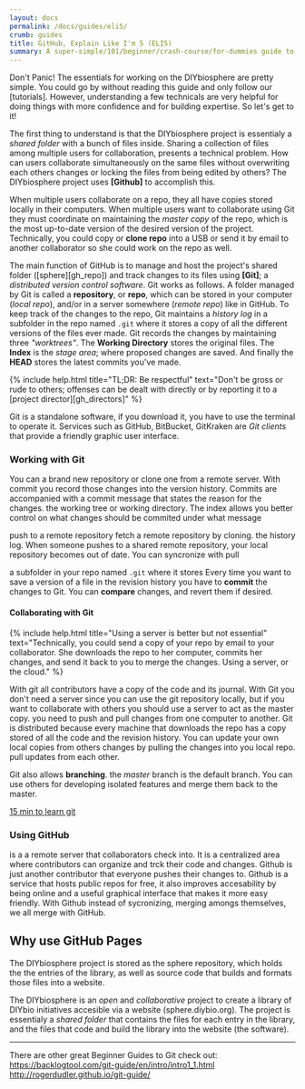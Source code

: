 ```yaml
---
layout: docs
permalink: /docs/guides/eli5/
crumb: guides
title: GitHub, Explain Like I'm 5 (ELI5)
summary: A super-simple/101/beginner/crash-course/for-dummies guide to help out the utterly confused
---
```


Don't Panic! The essentials for working on the DIYbiosphere are pretty simple. You could go by without reading this guide and only follow our [tutorials]. However, understanding a few technicals are very helpful for doing things with more confidence and for building expertise. So let's get to it!

The first thing to understand is that the DIYbiosphere project is essentialy a _shared folder_ with a bunch of files inside. Sharing a collection of files among multiple users for collaboration, presents a technical problem. How can users collaborate simultaneously on the same files without overwriting each others changes or locking the files from being edited by others? The DIYbiosphere project uses **[Github]** to accomplish this.

When multiple users collaborate on a repo, they all have copies stored locally in their computers.
When multiple users want to collaborate using Git they must coordinate on maintaining the _master copy_ of the repo, which is the most up-to-date version of the desired version of the project. Technically, you could copy or **clone repo** into a USB or send it by email to another collaborator so she could work on the repo as well.

The main function of GitHub is to manage and host the project's shared folder ([sphere][gh_repo]) and track changes to its files using **[Git]**; a _distributed version control software_. Git works as follows. A folder managed by Git is called a  **repository**, or **repo**, which can be stored in your computer (_local repo_), and/or in a server somewhere (_remote repo_) like in GitHub. To keep track of the changes to the repo, Git maintains a _history log_ in a subfolder in the repo named `.git` where it stores a copy of all the different versions of the files ever made. Git records the changes by maintaining three _"worktrees"_. The **Working Directory** stores the original files. The **Index** is the _stage area_; where proposed changes are saved. And finally the **HEAD** stores the latest commits you've made.

{% include help.html title="TL;DR: Be respectful" text="Don't be gross or rude to others; offenses can be dealt with directly or by reporting it to a [project director][gh_directors]" %}

Git is a standalone software, if you download it, you have to use the terminal to operate it. Services such as GitHub, BitBucket, GitKraken are _Git clients_ that provide a friendly graphic user interface.


### Working with Git

You can a brand new repository or clone one from a remote server. With commit you record those changes into the version history. Commits are accompanied with a commit message that states the reason for the changes. the working tree or working directory. The index allows you better control on what changes should be commited under what message

push to a remote repository
fetch a remote repository by cloning. the history log. When someone pushes to a shared remote repository, your local repository becomes out of date. You can syncronize with pull

a subfolder in your repo named `.git` where it stores  Every time you want to save a version of a file in the revision history you have to **commit** the changes to Git. You can **compare** changes, and revert them if desired.


#### Collaborating with Git




{% include help.html title="Using a server is better but not essential" text="Technically, you could send a copy of your repo by email to your collaborator. She downloads the repo to her computer, commits her changes, and send it back to you to merge the changes. Using a server, or the cloud." %}




With git all contributors have a copy of the code and its journal.
With Git you don't need a server since you can use the git repository locally, but if you want to collaborate with others you should use a server to act as the master copy. you need to push and pull changes from one computer to another. Git is distributed because every machine that downloads the repo has a copy stored of all the code and the revision history.
You can update your own local copies from others changes by pulling the changes into you local repo. pull updates from each other.

Git also allows **branching**. the _master_ branch is the default branch. You can use others for developing isolated features and merge them back to the master.

[15 min to learn git](https://try.github.io/levels/1/challenges/1)


### Using GitHub
 is a a remote server that collaborators check into. It is a centralized area where contributors can organize and trck their code and changes. Github is just another contributor that everyone pushes their changes to.
Github is a service that hosts public repos for free, it also improves accesability by being online and a useful graphical interface that makes it more easy friendly. With Github instead of sycronizing, merging amongs themselves, we all merge with GitHub.



## Why use GitHub Pages
The DIYbiosphere project is stored as the sphere repository, which holds the the entries of the library, as well as source code that builds and formats those files into a website.

The DIYbiosphere is an _open_ and _collaborative_ project to create a library of DIYbio initiatives accesible via a website (sphere.diybio.org). The project is essentialy a _shared folder_ that contains the files for each entry in the library, and the files that code and build the library into the website (the software).

---
There are other great Beginner Guides to Git check out:
https://backlogtool.com/git-guide/en/intro/intro1_1.html
http://rogerdudler.github.io/git-guide/
